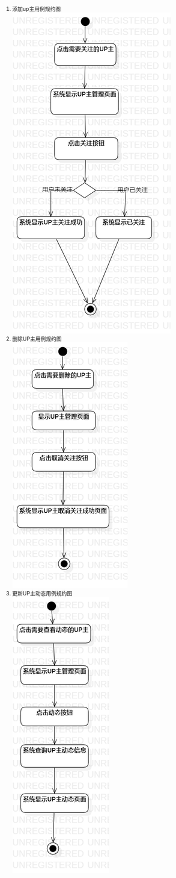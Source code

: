 1. 添加up主用例规约图          
![用例图](./lab3_UC01.png)
2. 删除UP主用例规约图          
![用例图](./lab3_UC02.png)
3. 更新UP主动态用例规约图          
![用例图](./lab3_UC03.png)
